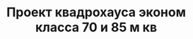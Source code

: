 ---
title: Проект квадрохауса эконом класса 70 и 85 м кв
description: Готовый проект квадрохауса эконом класса. Площадь секции&#58; 70 и 85 м.кв.

layout: project
permalink: /proekty/:path

weight: 510

project-title: Квадрохаус эконом класса
project-catalog-title: Квадрохаус
project-name: KB-70/85
tiny-description: Таунхаус на 4 семьи с разными площадями

short-description: "Проект четырехсекционного таунхауса эконом класса. Две секции площадью 70м<sup>2</sup>, две - 85м<sup>2</sup>. Презентабельный внешний вид и экономичность в строительстве делают этот дом крайне привлекательным для любых девелоперских проектов."

price-project: "80 000 р"
price-build:

area: "70/85"

related:
- KB-85/105
- KB-98
- TD-70/85

params:
- name: "Площадь секции А-Б/В-Г:"
  value: "70/87м<sup>2</sup>"
- name: "Площадь 1-го этажа:"
  value: "38/46м<sup>2</sup>"
- name: "Площадь 2-го этажа:"
  value: "32/41м<sup>2</sup>"
- name: "Крыльцо"
  value: "16/16<sup>2</sup>"
- name: "Габаритные размеры"
  value: "19.1 x 23.2м"
- name: "Спальни"
  value: "2/2"
- name: "Санузлы"
  value: "2/2"
- name: "Высота 1-го этажа"
  value: "3.0м"
- name: "Высота 2-го этажа"
  value: "2.7м"
- name: "Фундамент"
  value: "Монолитный ж/б"
- name: "Конструкция стен"
  value: "Газобетон 400мм"
- name: "Перекрытия"
  value: "Монолитные ж/б"
- name: "Покрытие кровли"
  value: "Гибкая черепица"
- name: "Облицовка стен"
  value: "Штукатурка"

options:
- name: "Паспорт дома"
  value: "5 000 р"
- name: "Проект отопления"
  value: "30 000 р"
- name: "Водоснабжение, канализация"
  value: "30 000 р"
- name: "Проект электрики"
  value: "30 000 р"
- name: "Проект подвала"
  value: "30 000 р"
- name: "Замена материала стен"
  value: "20 000 р"
- name: "Изменение фундамента"
  value: "20 000 р"
- name: "Перепланировка (перегородки)"
  value: "5 000 р"
- name: "Дизайн интерьера"
  value: "120 000 р"
---